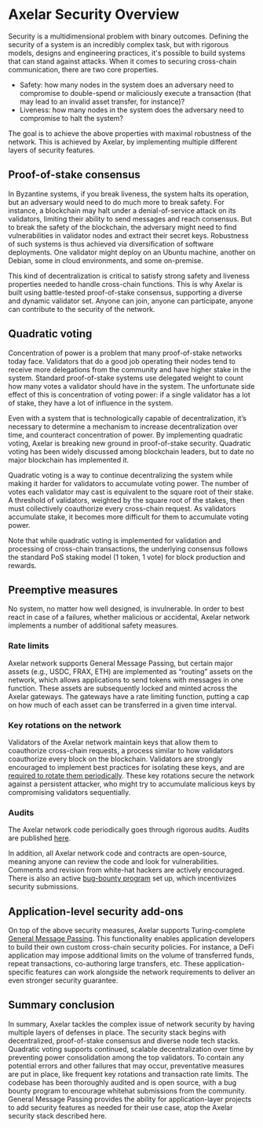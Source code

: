 # Axelar Security Overview

Security is a multidimensional problem with binary outcomes. Defining the security of a system is an incredibly complex task, but with rigorous models, designs and engineering practices, it's possible to build systems that can stand against attacks. When it comes to securing cross-chain communication, there are two core properties.

- Safety: how many nodes in the system does an adversary need to compromise to double-spend or maliciously execute a transaction (that may lead to an invalid asset transfer, for instance)?
- Liveness: how many nodes in the system does the adversary need to compromise to halt the system?

The goal is to achieve the above properties with maximal robustness of the network. This is achieved by Axelar, by implementing multiple different layers of security features.

## Proof-of-stake consensus

In Byzantine systems, if you break liveness, the system halts its operation, but an adversary would need to do much more to break safety. For instance, a blockchain may halt under a denial-of-service attack on its validators, limiting their ability to send messages and reach consensus. But to break the safety of the blockchain, the adversary might need to find vulnerabilities in validator nodes and extract their secret keys. Robustness of such systems is thus achieved via diversification of software deployments. One validator might deploy on an Ubuntu machine, another on Debian, some in cloud environments, and some on-premise.

This kind of decentralization is critical to satisfy strong safety and liveness properties needed to handle cross-chain functions. This is why Axelar is built using battle-tested proof-of-stake consensus, supporting a diverse and dynamic validator set. Anyone can join, anyone can participate, anyone can contribute to the security of the network.




## Quadratic voting

Concentration of power is a problem that many proof-of-stake networks today face. Validators that do a good job operating their nodes tend to receive more delegations from the community and have higher stake in the system. Standard proof-of-stake systems use delegated weight to count how many votes a validator should have in the system. The unfortunate side effect of this is concentration of voting power: if a single validator has a lot of stake, they have a lot of influence in the system.

Even with a system that is technologically capable of decentralization, it’s necessary to determine a mechanism to increase decentralization over time, and counteract concentration of power. By implementing quadratic voting, Axelar is breaking new ground in proof-of-stake security. Quadratic voting has been widely discussed among blockchain leaders, but to date no major blockchain has implemented it.

Quadratic voting is a way to continue decentralizing the system while making it harder for validators to accumulate voting power. The number of votes each validator may cast is equivalent to the square root of their stake. A threshold of validators, weighted by the square root of the stakes, then must collectively coauthorize every cross-chain request. As validators accumulate stake, it becomes more difficult for them to accumulate voting power.

Note that while quadratic voting is implemented for validation and processing of cross-chain transactions, the underlying consensus follows the standard PoS staking model (1 token, 1 vote) for block production and rewards.




## Preemptive measures

No system, no matter how well designed, is invulnerable. In order to best react in case of a failures, whether malicious or accidental, Axelar network implements a number of additional safety measures.

### Rate limits

Axelar network supports General Message Passing, but certain major assets (e.g., USDC, FRAX, ETH) are implemented as “routing” assets on the network, which allows applications to send tokens with messages in one function. These assets are subsequently locked and minted across the Axelar gateways. The gateways have a rate limiting function, putting a cap on how much of each asset can be transferred in a given time interval.

### Key rotations on the network

Validators of the Axelar network maintain keys that allow them to coauthorize cross-chain requests, a process similar to how validators coauthorize every block on the blockchain. Validators are strongly encouraged to implement best practices for isolating these keys, and are [required to rotate them periodically](https://docs.axelar.dev/validator/operations/mnemonic-rotation). These key rotations secure the network against a persistent attacker, who might try to accumulate malicious keys by compromising validators sequentially.

### Audits

The Axelar network code periodically goes through rigorous audits. Audits are published [here](https://github.com/axelarnetwork/audits).   

In addition, all Axelar network code and contracts are open-source, meaning anyone can review the code and look for vulnerabilities. Comments and revision from white-hat hackers are actively encouraged. There is also an active [bug-bounty program](https://immunefi.com/bounty/axelarnetwork/) set up, which incentivizes security submissions.

## Application-level security add-ons

On top of the above security measures, Axelar supports Turing-complete [General Message Passing](https://docs.axelar.dev/dev/gmp-overview). This functionality enables application developers to build their own custom cross-chain security policies. For instance, a DeFi application may impose additional limits on the volume of transferred funds, repeat transactions, co-authoring large transfers, etc. These application-specific features can work alongside the network requirements to deliver an even stronger security guarantee.

## Summary conclusion

In summary, Axelar tackles the complex issue of network security by having multiple layers of defenses in place. The security stack begins with decentralized, proof-of-stake consensus and diverse node tech stacks. Quadratic voting supports continued, scalable decentralization over time by preventing power consolidation among the top validators. To contain any potential errors and other failures that may occur, preventative measures are put in place, like frequent key rotations and transaction rate limits. The codebase has been thoroughly audited and is open source, with a bug bounty program to encourage whitehat submissions from the community. General Message Passing provides the ability for application-layer projects to add security features as needed for their use case, atop the Axelar security stack described here. 
